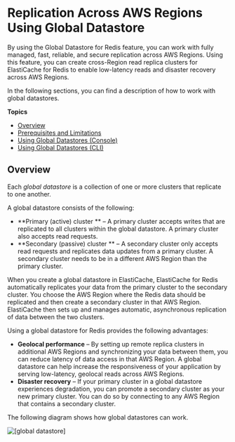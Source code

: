 # Replication Across AWS Regions Using Global Datastore<a name="Redis-Global-Datastore"></a>

By using the Global Datastore for Redis feature, you can work with fully managed, fast, reliable, and secure replication across AWS Regions\. Using this feature, you can create cross\-Region read replica clusters for ElastiCache for Redis to enable low\-latency reads and disaster recovery across AWS Regions\.

In the following sections, you can find a description of how to work with global datastores\.

**Topics**
+ [Overview](#Redis-Global-Data-Stores-Overview)
+ [Prerequisites and Limitations](Redis-Global-Clusters-Getting-Started.md)
+ [Using Global Datastores \(Console\)](Redis-Global-Clusters-Console.md)
+ [Using Global Datastores \(CLI\)](Redis-Global-Clusters-CLI.md)

## Overview<a name="Redis-Global-Data-Stores-Overview"></a>

Each *global datastore* is a collection of one or more clusters that replicate to one another\. 

A global datastore consists of the following:
+ **Primary \(active\) cluster ** – A primary cluster accepts writes that are replicated to all clusters within the global datastore\. A primary cluster also accepts read requests\. 
+ **Secondary \(passive\) cluster ** – A secondary cluster only accepts read requests and replicates data updates from a primary cluster\. A secondary cluster needs to be in a different AWS Region than the primary cluster\. 

When you create a global datastore in ElastiCache, ElastiCache for Redis automatically replicates your data from the primary cluster to the secondary cluster\. You choose the AWS Region where the Redis data should be replicated and then create a secondary cluster in that AWS Region\. ElastiCache then sets up and manages automatic, asynchronous replication of data between the two clusters\. 

Using a global datastore for Redis provides the following advantages: 
+ **Geolocal performance** – By setting up remote replica clusters in additional AWS Regions and synchronizing your data between them, you can reduce latency of data access in that AWS Region\. A global datastore can help increase the responsiveness of your application by serving low\-latency, geolocal reads across AWS Regions\. 
+ **Disaster recovery** – If your primary cluster in a global datastore experiences degradation, you can promote a secondary cluster as your new primary cluster\. You can do so by connecting to any AWS Region that contains a secondary cluster\.

The following diagram shows how global datastores can work\.

![\[global datastore\]](http://docs.aws.amazon.com/AmazonElastiCache/latest/red-ug/images/Global-DataStore.png)
